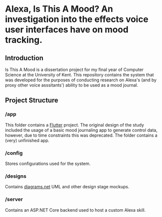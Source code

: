 # Alexa, Is This A Mood? An investigation into the effects voice user interfaces have on mood tracking.

## Introduction
Is This A Mood is a dissertation project for my final year of Computer Science at the University of Kent. This repository contains the system that was developed for the purposes of conducting research on Alexa's (and by proxy other voice asssitants') ability to be used as a mood journal.

## Project Structure
### /app
This folder contains a [Flutter](https://flutter.dev/) project. The original design of the study included the usage of a basic mood journaling app to generate control data, however, due to time constraints this was deprecated. The folder contains a (very) unfinished app.

### /config
Stores configurations used for the system.

### /designs
Contains [diagrams.net](https://www.diagrams.net/) UML and other design stage mockups.

### /server
Contains an ASP.NET Core backend used to host a custom Alexa skill.
